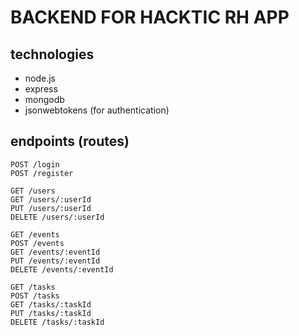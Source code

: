 # BACKEND FOR HACKTIC RH APP

## technologies
- node.js
- express
- mongodb
- jsonwebtokens (for authentication)

## endpoints (routes)
```
POST /login
POST /register

GET /users
GET /users/:userId
PUT /users/:userId
DELETE /users/:userId

GET /events
POST /events
GET /events/:eventId
PUT /events/:eventId
DELETE /events/:eventId

GET /tasks
POST /tasks
GET /tasks/:taskId
PUT /tasks/:taskId
DELETE /tasks/:taskId
```
